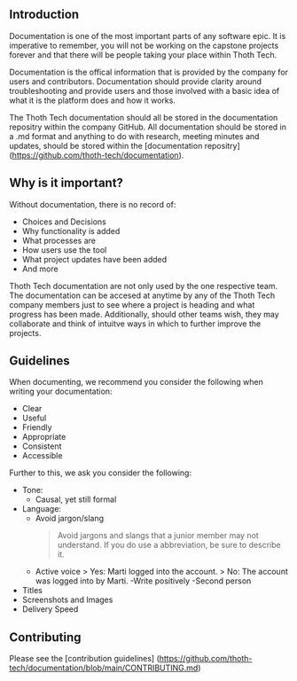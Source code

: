 ## Introduction

Documentation is one of the most important parts of any software epic. It is imperative to remember, you will not be working on the capstone projects forever and that there will be people taking your place within Thoth Tech.

Documentation is the offical information that is provided by the company for users and contributors. Documentation should provide clarity around troubleshooting and provide users and those involved with a basic idea of what it is the platform does and how it works.

The Thoth Tech documentation should all be stored in the documentation repositry within the company GitHub. All documentation should be stored in a .md format and anything to do with research, meeting minutes and updates, should be stored within the [documentation repositry] (https://github.com/thoth-tech/documentation).

## Why is it important?

Without documentation, there is no record of:

- Choices and Decisions
- Why functionality is added
- What processes are
- How users use the tool
- What project updates have been added
- And more

Thoth Tech documentation are not only used by the one respective team. The documentation can be accesed at anytime by any of the Thoth Tech company members just to see where a project is heading and what progress has been made. Additionally, should other teams wish, they may collaborate and think of intuitve ways in which to further improve the projects.

## Guidelines

When documenting, we recommend you consider the following when writing your documentation:

- Clear
- Useful
- Friendly
- Appropriate
- Consistent
- Accessible

Further to this, we ask you consider the following:

- Tone: ​
  - Causal, yet still formal​
- Language: ​
  - Avoid jargon/slang​
    > Avoid jargons and slangs that a junior member may not understand. If you do use a abbreviation, be sure to describe it.
  - Active voice​ > Yes: Marti logged into the account.​ > No: The account was logged into by Marti.
    -Write positively​
    -Second person​
- Titles​
- Screenshots and Images​
- Delivery Speed​

## Contributing

Please see the [contribution guidelines] (https://github.com/thoth-tech/documentation/blob/main/CONTRIBUTING.md)
